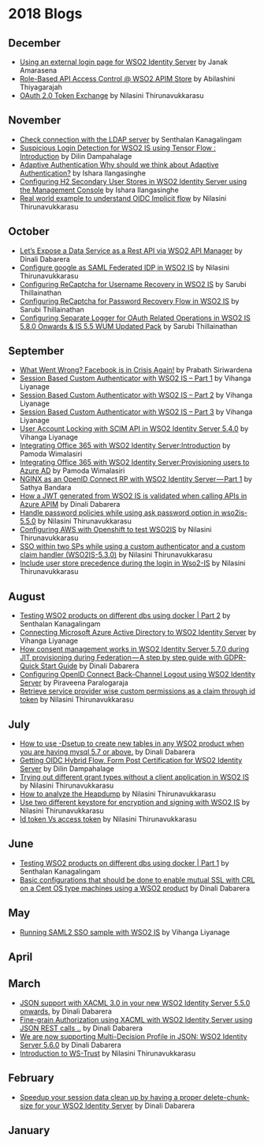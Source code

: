 # 2018 Blogs

## December
* [Using an external login page for WSO2 Identity Server](https://medium.com/@janakda/using-a-custom-login-page-for-wso2-identity-server-b8451b35cdd) by Janak Amarasena
* [Role-Based API Access Control @ WSO2 APIM Store](https://medium.com/@abilashini/role-based-api-access-control-wso2-apim-store-31886bcb26a7) by Abilashini Thiyagarajah
* [OAuth 2.0 Token Exchange](https://medium.com/@nilasini/oauth-2-0-token-exchange-33e322e5ddf5) by Nilasini Thirunavukkarasu
## November
* [Check connection with the LDAP server](https://medium.com/@senthalan/check-connection-with-the-ldap-server-60125b96615f) by Senthalan Kanagalingam
* [Suspicious Login Detection for WSO2 IS using Tensor Flow : Introduction](https://medium.com/@dilinlalindradampahalage/suspicious-login-detection-for-wso2-is-using-tensor-flow-introduction-a9070289fdd) by Dilin Dampahalage
* [Adaptive Authentication
Why should we think about Adaptive Authentication?](https://medium.com/@isharailanga/adaptive-authentication-e1a20cc12254) by Ishara Ilangasinghe
* [Configuring H2 Secondary User Stores in WSO2 Identity Server
using the Management Console](https://medium.com/@isharailanga/configuring-h2-secondary-user-stores-in-wso2-identity-server-384805c4fce6) by Ishara Ilangasinghe
* [Real world example to understand OIDC Implicit flow](https://medium.com/@nilasini/real-world-example-to-understand-oidc-implicit-flow-ecdf1b1d0156) by Nilasini Thirunavukkarasu
## October
* [Let’s Expose a Data Service as a Rest API via WSO2 API Manager](https://medium.com/@gdrdabarera/lets-expose-a-data-service-as-a-rest-api-via-wso2-api-manager-f45f7bd9fc44) by Dinali Dabarera
* [Configure google as SAML Federated IDP in WSO2 IS](https://medium.com/@nilasini/configure-google-as-saml-federated-idp-in-wso2-is-3646642a0a9a) by Nilasini Thirunavukkarasu
* [Configuring ReCaptcha for Username Recovery in WSO2 IS](https://medium.com/@stsarut/configuring-recaptcha-for-username-recovery-in-wso2-is-158c8d6c56c3) by Sarubi Thillainathan
* [Configuring ReCaptcha for Password Recovery Flow in WSO2 IS](https://medium.com/@stsarut/configuring-recaptcha-for-password-recovery-flow-in-wso2-is-b21e3361b2c0) by Sarubi Thillainathan
* [Configuring Separate Logger for OAuth Related Operations in WSO2 IS 5.8.0 Onwards & IS 5.5 WUM Updated Pack](https://medium.com/@stsarut/configuring-separate-logger-for-oauth-related-operations-in-wso2-is-5-5-wum-updated-pack-c4407c150860) by Sarubi Thillainathan
## September
* [What Went Wrong? Facebook is in Crisis Again!](https://medium.facilelogin.com/what-went-wrong-d09b0dc24de4) by Prabath Siriwardena
* [Session Based Custom Authenticator with WSO2 IS – Part 1](https://everything1know.wordpress.com/2018/08/24/session-based-custom-authenticator-with-wso2-is-part-1) by Vihanga Liyanage
* [Session Based Custom Authenticator with WSO2 IS – Part 2](https://everything1know.wordpress.com/2018/08/28/session-based-custom-authenticator-with-wso2-is-part-2) by Vihanga Liyanage
* [Session Based Custom Authenticator with WSO2 IS – Part 3](https://everything1know.wordpress.com/2018/09/16/session-based-custom-authenticator-with-wso2-is-part-3) by Vihanga Liyanage
* [User Account Locking with SCIM API in WSO2 Identity Server 5.4.0](https://everything1know.wordpress.com/2018/09/17/user-account-locking-with-scim-api-in-wso2-identity-server-5-4-0/) by Vihanga Liyanage
* [Integrating Office 365 with WSO2 Identity Server:Introduction](https://medium.com/@pamodaaw/integrating-office-365-with-wso2-identity-server-fc360e29401e) by Pamoda Wimalasiri
* [Integrating Office 365 with WSO2 Identity Server:Provisioning users to Azure AD](https://medium.com/@pamodaaw/integrating-office-365-with-wso2-identity-server-b58a6b2f44a2) by Pamoda Wimalasiri
* [NGINX as an OpenID Connect RP with WSO2 Identity Server — Part 1](https://medium.com/@technospace/nginx-as-an-openid-connect-rp-with-wso2-identity-server-part-1-b9a63f9bef0a) by Sathya Bandara
* [How a JWT generated from WSO2 IS is validated when calling APIs in Azure APIM](https://medium.com/@gdrdabarera/how-a-jwt-generated-from-wso2-is-is-validated-when-calling-apis-in-azure-apim-183706328b1c) by Dinali Dabarera
* [Handle password policies while using ask password option in wso2is-5.5.0](https://medium.com/@nilasini/handle-password-policies-while-using-ask-password-option-in-wso2is-5-5-0-79335e64c148) by Nilasini Thirunavukkarasu
* [Configuring AWS with Openshift to test WSO2IS](https://medium.com/@nilasini/configuring-aws-with-openshift-to-test-wso2is-d661f71f600f) by Nilasini Thirunavukkarasu
* [SSO within two SPs while using a custom authenticator and a custom claim handler (WSO2IS-5.3.0)](https://medium.com/@nilasini/sso-within-two-sps-while-using-a-custom-authenticator-and-a-custom-claim-handler-wso2is-5-3-0-bd473361ddf6) by Nilasini Thirunavukkarasu
* [Include user store precedence during the login in Wso2-IS](https://medium.com/@nilasini/include-user-store-precedence-during-the-login-in-wso2-is-f295a95cca3d) by Nilasini Thirunavukkarasu
## August
* [Testing WSO2 products on different dbs using docker | Part 2](https://medium.com/@senthalan/testing-wso2-products-on-different-dbs-using-docker-part-2-cda487a77284) by Senthalan Kanagalingam
* [Connecting Microsoft Azure Active Directory to WSO2 Identity Server](https://everything1know.wordpress.com/2018/08/15/connecting-microsoft-azure-ad-to-wso2-is/) by Vihanga Liyanage
* [How consent management works in WSO2 Identity Server 5.7.0 during JIT provisioning during Federation — A step by step guide with GDPR-Quick Start Guide](https://medium.com/@gdrdabarera/how-consent-management-works-in-wso2-identity-server-5-7-0-d54ad1867580) by Dinali Dabarera
* [Configuring OpenID Connect Back-Channel Logout using WSO2 Identity Server](https://medium.com/@piraveenaparalogarajah/configuring-openid-connect-back-channel-logout-using-wso2-identity-server-8c758310525f) 
by Piraveena Paralogaraja
* [Retrieve service provider wise custom permissions as a claim through id token](https://medium.com/@nilasini/retrieve-service-provider-wise-custom-permissions-as-a-claim-in-id-token-785a94ff5793) by Nilasini Thirunavukkarasu
## July
* [How to use -Dsetup to create new tables in any WSO2 product when you are having mysql 5.7 or above.](https://medium.com/@gdrdabarera/how-to-use-dsetup-to-create-new-tables-in-any-wso2-product-when-you-are-having-mysql-5-7-or-above-f2877adb1e05) by Dinali Dabarera
* [Getting OIDC Hybrid Flow, Form Post Certification for WSO2 Identity Server](https://medium.com/@dilinlalindradampahalage/getting-oidc-hybrid-flow-form-post-certification-for-wso2-identity-server-bf820880604c) by Dilin Dampahalage
* [Trying out different grant types without a client application in WSO2 IS](https://medium.com/@nilasini/trying-out-different-grant-types-without-a-client-application-in-wso2-is-tested-with-is-5-5-0-3b10b1526efb) by Nilasini Thirunavukkarasu
* [How to analyze the Heapdump](https://medium.com/@nilasini/how-to-analyze-the-heapdump-bafea086b7f) by Nilasini Thirunavukkarasu
* [Use two different keystore for encryption and signing with WSO2 IS](https://medium.com/@nilasini/use-different-keystore-for-encryption-and-decryption-rather-than-using-the-same-keystore-used-for-6de933936d70) by Nilasini Thirunavukkarasu
* [Id token Vs access token](https://medium.com/@nilasini/id-token-vs-access-token-17e7dd622084) by Nilasini Thirunavukkarasu
## June
* [Testing WSO2 products on different dbs using docker | Part 1](https://medium.com/@senthalan/testing-wso2-products-on-different-dbs-using-docker-part-1-e02c8102e083) by Senthalan Kanagalingam
* [Basic configurations that should be done to enable mutual SSL with CRL on a Cent OS type machines using a WSO2 product](https://medium.com/@gdrdabarera/basic-configurations-that-should-be-done-to-enable-mutual-ssl-with-crl-on-a-cent-os-type-machines-4ca06a9954af) by Dinali Dabarera
## May
* [Running SAML2 SSO sample with WSO2 IS](https://everything1know.wordpress.com/2018/05/20/running-saml2-sso-sample-with-wso2-is/) by Vihanga Liyanage
## April
## March
* [JSON support with XACML 3.0 in your new WSO2 Identity Server 5.5.0 onwards.](https://medium.com/@gdrdabarera/json-support-with-xacml-3-0-in-your-new-wso2-identity-server-5-5-0-onwards-eb5295eceaa0) by Dinali Dabarera
* [Fine-grain Authorization using XACML with WSO2 Identity Server using JSON REST calls ..](https://medium.com/@gdrdabarera/fine-grain-authorization-using-xacml-with-wso2-identity-server-using-json-rest-calls-fda9b5c642df) by Dinali Dabarera
* [We are now supporting Multi-Decision Profile in JSON: WSO2 Identity Server 5.6.0](https://medium.com/@gdrdabarera/we-are-now-supporting-multi-decision-profile-in-json-8ddaba1fbed1) by Dinali Dabarera
* [Introduction to WS-Trust](https://medium.com/@nilasini/introduction-to-ws-trust-f7648c954b7f) by Nilasini Thirunavukkarasu
## February
* [Speedup your session data clean up by having a proper delete-chunk-size for your WSO2 Identity Server](https://medium.com/@gdrdabarera/faster-your-session-data-clean-up-by-having-a-proper-delete-chunk-size-for-your-wso2-identity-e0415132a94e) by Dinali Dabarera
## January

